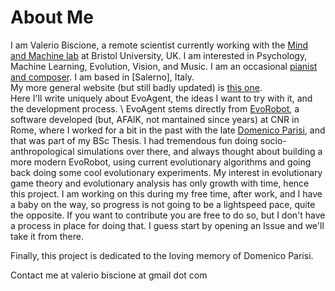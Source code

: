 # About Me 
I am Valerio Biscione, a remote scientist currently working with the [Mind and Machine lab][1] at Bristol University, UK. I am interested in Psychology, Machine Learning, Evolution, Vision, and Music. I am an occasional [pianist and composer][5]. I am based in [Salerno], Italy. \
My more general website (but still badly updated) is [this one][2]. \
Here I'll write uniquely about EvoAgent, the ideas I want to try with it, and the development process. \ 
EvoAgent stems directly from [EvoRobot][3], a software developed (but, AFAIK, not mantained since years) at CNR in Rome, where I worked for a bit in the past with the late [Domenico Parisi][4], and that was part of my BSc Thesis. I had tremendous fun doing socio-anthropological simulations over there, and always thought about building a more modern EvoRobot, using current evolutionary algorithms and going back doing some cool evolutionary experiments. My interest in evolutionary game theory and evolutionary analysis has only growth with time, hence this project. 
I am working on this during my free time, after work, and I have a baby on the way, so progress is not going to be a lightspeed pace, quite the opposite. 
If you want to contribute you are free to do so, but I don't have a process in place for doing that. I guess start by opening an Issue and we'll take it from there.

Finally, this project is dedicated to the loving memory of Domenico Parisi.

Contact me at valerio biscione at gmail dot com

[1]: https://mindandmachine.blogs.bristol.ac.uk/people/
[2]: http://valeriobiscione.com/
[3]: http://laral.istc.cnr.it/evorobotstar/
[4]: https://www.istc.cnr.it/people/domenico-parisi
[5]: https://www.youtube.com/watch?v=32IIB10zCIo&ab_channel=VBiscione
[6]: https://en.wikipedia.org/wiki/Salerno
